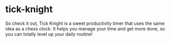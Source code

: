# tick-knight

So check it out, Tick Knight is a sweet productivity timer that uses the same idea as a chess clock. It helps you manage your time and get more done, so you can totally level up your daily routine!
